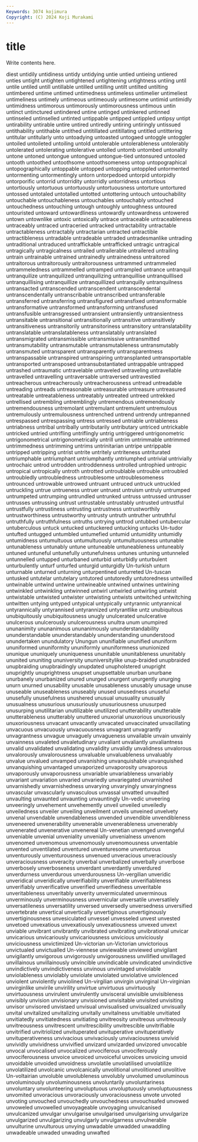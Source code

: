 ```yaml
---
Keywords: 3074 kojimura
Copyright: (C) 2024 Koji Murakami
---
```


# title

Write contents here.



diest untidily untidiness untidy untidying untie untied untieing untiered
unties untight untighten untightened untightening untightness untiing until untile untiled
untill untillable untilled untilling untilt untilted untilting untimbered untime untimed
untimedness untimeless untimelier untimeliest untimeliness untimely untimeous untimeously untimesome untimid
untimidly untimidness untimorous untimorously untimorousness untimous untin untinct untinctured untindered
untine untinged untinkered untinned untinseled untinselled untinted untippable untipped untippled
untipsy untipt untirability untirable untire untired untiredly untiring untiringly untissued
untithability untithable untithed untitillated untitillating untitled untittering untitular untitularly unto
untoadying untoasted untogaed untoggle untoggler untoiled untoileted untoiling untold untolerable
untolerableness untolerably untolerated untolerating untolerative untolled untomb untombed untonality untone
untoned untongue untongued untongue-tied untonsured untooled untooth untoothed untoothsome untoothsomeness
untop untopographical untopographically untoppable untopped untopping untoppled untormented untormenting untormentingly
untorn untorpedoed untorpid untorpidly untorporific untorrid untorridity untorridly untorridness untortious
untortiously untortuous untortuously untortuousness untorture untortured untossed untotaled untotalled untotted
untottering untouch untouchability untouchable untouchableness untouchables untouchably untouched untouchedness untouching
untough untoughly untoughness untoured untouristed untoward untowardliness untowardly untowardness untowered
untown untownlike untoxic untoxically untrace untraceable untraceableness untraceably untraced untraceried
untracked untractability untractable untractableness untractably untractarian untracted untractible untractibleness untradable
untradeable untraded untradesmanlike untrading untraditional untraduced untraffickable untrafficked untragic untragical
untragically untragicalness untrailed untrailerable untrailered untrailing untrain untrainable untrained untrainedly
untrainedness untraitored untraitorous untraitorously untraitorousness untrammed untrammeled untrammeledness untrammelled untramped
untrampled untrance untranquil untranquilize untranquilized untranquilizing untranquillise untranquillised untranquillising untranquillize
untranquillized untranquilly untranquilness untransacted untranscended untranscendent untranscendental untranscendentally untranscribable untranscribed
untransferable untransferred untransferring untransfigured untransfixed untransformable untransformative untransformed untransforming untransfused
untransfusible untransgressed untransient untransiently untransientness untransitable untransitional untransitionally untransitive untransitively
untransitiveness untransitorily untransitoriness untransitory untranslatability untranslatable untranslatableness untranslatably untranslated untransmigrated
untransmissible untransmissive untransmitted untransmutability untransmutable untransmutableness untransmutably untransmuted untransparent untransparently
untransparentness untranspassable untranspired untranspiring untransplanted untransportable untransported untransposed untransubstantiated untrappable
untrapped untrashed untraumatic untravelable untraveled untraveling untravellable untravelled untravelling untraversable
untraversed untravestied untreacherous untreacherously untreacherousness untread untreadable untreading untreads untreasonable
untreasurable untreasure untreasured untreatable untreatableness untreatably untreated untreed untrekked untrellised
untrembling untremblingly untremendous untremendously untremendousness untremolant untremulant untremulent untremulous untremulously
untremulousness untrenched untrend untrendy untrepanned untrespassed untrespassing untress untressed untriable
untriableness untriabness untribal untribally untributarily untributary untriced untrickable untricked untried
untrifling untriflingly untrig untriggered untrigonometric untrigonometrical untrigonometrically untrill untrim untrimmable
untrimmed untrimmedness untrimming untrims untrinitarian untripe untrippable untripped untripping untrist
untrite untritely untriteness untriturated untriumphable untriumphant untriumphantly untriumphed untrivial untrivially
untrochaic untrod untrodden untroddenness untrolled untrophied untropic untropical untropically untroth
untrotted untroublable untrouble untroubled untroubledly untroubledness untroublesome untroublesomeness untrounced untrowable
untrowed untruant untruced untruck untruckled untruckling untrue untrueness untruer untruest
untruism untruly untrumped untrumpeted untrumping untrundled untrunked untruss untrussed untrusser
untrusses untrussing untrust untrustable untrustably untrusted untrustful untrustfully untrustiness untrusting
untrustness untrustworthily untrustworthiness untrustworthy untrusty untruth untruther untruthful untruthfully untruthfulness
untruths untrying unttrod untubbed untubercular untuberculous untuck untucked untuckered untucking
untucks Un-tudor untufted untugged untumbled untumefied untumid untumidity untumidly untumidness
untumultuous untumultuously untumultuousness untunable untunableness untunably untune untuneable untuneableness untuneably
untuned untuneful untunefully untunefulness untunes untuning untunneled untunnelled untupped unturbaned
unturbid unturbidly unturbulent unturbulently unturf unturfed unturgid unturgidly Un-turkish unturn
unturnable unturned unturning unturpentined unturreted Un-tuscan untusked untutelar untutelary untutored
untutoredly untutoredness untwilled untwinable untwind untwine untwineable untwined untwines untwining
untwinkled untwinkling untwinned untwirl untwirled untwirling untwist untwistable untwisted untwister
untwisting untwists untwitched untwitching untwitten untying untyped untypical untypically untyrannic
untyrannical untyrannically untyrannised untyrannized untyrantlike untz unubiquitous unubiquitously unubiquitousness unugly
unulcerated unulcerative unulcerous unulcerously unulcerousness unultra unum unumpired ununanimity ununanimous
ununanimously ununderstandability ununderstandable ununderstandably ununderstanding ununderstood unundertaken unundulatory Unungun ununifiable
ununified ununiform ununiformed ununiformity ununiformly ununiformness ununionized ununique ununiquely ununiqueness
ununitable ununitableness ununitably ununited ununiting ununiversity ununiversitylike unup-braided unupbraided unupbraiding
unupbraidingly unupdated unupholstered unupright unuprightly unuprightness unupset unupsettable unurban unurbane
unurbanely unurbanized unured unurged unurgent unurgently unurging unurn unurned unusability
unusable unusableness unusably unusage unuse unuseable unuseableness unuseably unused unusedness
unuseful unusefully unusefulness unushered unusual unusuality unusually unusualness unusurious unusuriously
unusuriousness unusurped unusurping unutilitarian unutilizable unutilized unutterability unutterable unutterableness unutterably
unuttered unuxorial unuxorious unuxoriously unuxoriousness unvacant unvacantly unvacated unvaccinated unvacillating
unvacuous unvacuously unvacuousness unvagrant unvagrantly unvagrantness unvague unvaguely unvagueness unvailable
unvain unvainly unvainness unvaleted unvaletudinary unvaliant unvaliantly unvaliantness unvalid unvalidated
unvalidating unvalidity unvalidly unvalidness unvalorous unvalorously unvalorousness unvaluable unvaluableness unvaluably
unvalue unvalued unvamped unvanishing unvanquishable unvanquished unvanquishing unvantaged unvaporized unvaporosity
unvaporous unvaporously unvaporousness unvariable unvariableness unvariably unvariant unvariation unvaried unvariedly
unvariegated unvarnished unvarnishedly unvarnishedness unvarying unvaryingly unvaryingness unvascular unvascularly unvasculous
unvassal unvatted unvaulted unvaulting unvaunted unvaunting unvauntingly Un-vedic unveering unveeringly
unvehement unvehemently unveil unveiled unveiledly unveiledness unveiler unveiling unveilment unveils
unveined unvelvety unvenal unvendable unvendableness unvended unvendible unvendibleness unveneered unvenerability
unvenerable unvenerableness unvenerably unvenerated unvenerative unvenereal Un-venetian unvenged unvengeful unveniable
unvenial unveniality unvenially unvenialness unvenom unvenomed unvenomous unvenomously unvenomousness unventable
unvented unventilated unventured unventuresome unventurous unventurously unventurousness unvenued unveracious unveraciously
unveraciousness unveracity unverbal unverbalized unverbally unverbose unverbosely unverboseness unverdant unverdantly
unverdured unverdurness unverdurous unverdurousness Un-vergilian unveridic unveridical unveridically unverifiability unverifiable
unverifiableness unverifiably unverificative unverified unverifiedness unveritable unveritableness unveritably unverity unvermiculated
unverminous unverminously unverminousness unvernicular unversatile unversatilely unversatileness unversatility unversed unversedly
unversedness unversified unvertebrate unvertical unvertically unvertiginous unvertiginously unvertiginousness unvesiculated unvessel
unvesseled unvest unvested unvetoed unvexatious unvexatiously unvexatiousness unvexed unvext unviable
unvibrant unvibrantly unvibrated unvibrating unvibrational unvicar unvicarious unvicariously unvicariousness unvicious
unviciously unviciousness unvictimized Un-victorian un-Victorian unvictorious unvictualed unvictualled Un-viennese unviewable
unviewed unvigilant unvigilantly unvigorous unvigorously unvigorousness unvilified unvillaged unvillainous unvillainously
unvincible unvindicable unvindicated unvindictive unvindictively unvindictiveness unvinous unvintaged unviolable unviolableness
unviolably unviolate unviolated unviolative unviolenced unviolent unviolently unviolined Un-virgilian unvirgin
unvirginal Un-virginian unvirginlike unvirile unvirility unvirtue unvirtuous unvirtuously unvirtuousness unvirulent
unvirulently unvisceral unvisible unvisibleness unvisibly unvision unvisionary unvisioned unvisitable unvisited
unvisiting unvisor unvisored unvistaed unvisual unvisualised unvisualized unvisually unvital unvitalized
unvitalizing unvitally unvitalness unvitiable unvitiated unvitiatedly unvitiatedness unvitiating unvitreosity unvitreous
unvitreously unvitreousness unvitrescent unvitrescibility unvitrescible unvitrifiable unvitrified unvitriolized unvituperated unvituperative
unvituperatively unvituperativeness unvivacious unvivaciously unvivaciousness unvivid unvividly unvividness unvivified unvizard
unvizarded unvizored unvocable unvocal unvocalised unvocalized unvociferous unvociferously unvociferousness unvoice
unvoiced unvoiceful unvoices unvoicing unvoid unvoidable unvoided unvoidness unvolatile unvolatilised
unvolatilize unvolatilized unvolcanic unvolcanically unvolitional unvolitioned unvolitive Un-voltairian unvoluble unvolubleness
unvolubly unvolumed unvoluminous unvoluminously unvoluminousness unvoluntarily unvoluntariness unvoluntary unvolunteering unvoluptuous
unvoluptuously unvoluptuousness unvomited unvoracious unvoraciously unvoraciousness unvote unvoted unvoting unvouched
unvouchedly unvouchedness unvouchsafed unvowed unvoweled unvowelled unvoyageable unvoyaging unvulcanised unvulcanized
unvulgar unvulgarise unvulgarised unvulgarising unvulgarize unvulgarized unvulgarizing unvulgarly unvulgarness unvulnerable
unvulturine unvulturous unvying unwadable unwadded unwaddling unwadeable unwaded unwading unwafted

